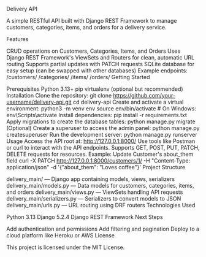 Delivery API

A simple RESTful API built with Django REST Framework to manage customers, categories, items, and orders for a delivery service.

Features

CRUD operations on Customers, Categories, Items, and Orders
Uses Django REST Framework's ViewSets and Routers for clean, automatic URL routing
Supports partial updates with PATCH requests
SQLite database for easy setup (can be swapped with other databases)
Example endpoints:
/customers/
/categories/
/items/
/orders/
Getting Started

Prerequisites
Python 3.13+
pip
virtualenv (optional but recommended)
Installation
Clone the repository:
git clone https://github.com/your-username/delivery-api.git
cd delivery-api
Create and activate a virtual environment:
python3 -m venv env
source env/bin/activate   # On Windows: env\Scripts\activate
Install dependencies:
pip install -r requirements.txt
Apply migrations to create the database tables:
python manage.py migrate
(Optional) Create a superuser to access the admin panel:
python manage.py createsuperuser
Run the development server:
python manage.py runserver
Usage
Access the API root at: http://127.0.0.1:8000/
Use tools like Postman or curl to interact with the API endpoints.
Supports GET, POST, PUT, PATCH, DELETE requests for resources.
Example: Update Customer's about_them field
curl -X PATCH http://127.0.0.1:8000/customers/1/ -H "Content-Type: application/json" -d '{"about_them": "Loves coffee"}'
Project Structure

delivery_main/ — Django app containing models, views, serializers
delivery_main/models.py — Data models for customers, categories, items, and orders
delivery_main/views.py — ViewSets handling API requests
delivery_main/serializers.py — Serializers to convert models to JSON
delivery_main/urls.py — URL routing using DRF routers
Technologies Used

Python 3.13
Django 5.2.4
Django REST Framework
Next Steps

Add authentication and permissions
Add filtering and pagination
Deploy to a cloud platform like Heroku or AWS
License

This project is licensed under the MIT License.
